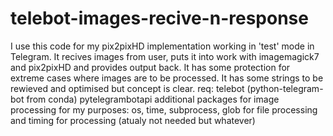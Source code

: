 # telebot-images-recive-n-response
I use this code for my pix2pixHD implementation working in 'test' mode in Telegram. It recives images from user, puts it into work with imagemagick7 and pix2pixHD and provides output back. It has some protection for extreme cases where images are to be processed. It has some strings to be rewieved and optimised but concept is clear.
req:
telebot (python-telegram-bot from conda)
pytelegrambotapi
additional packages for image processing for my purposes:
os, time, subprocess, glob for file processing and timing for processing (atualy not needed but whatever)
